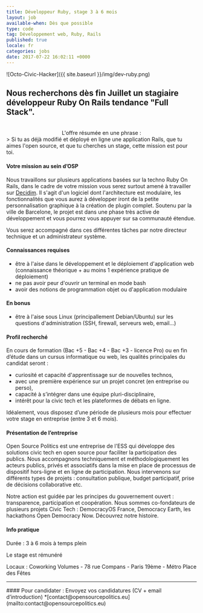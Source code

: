 ```yaml
---
title: Développeur Ruby, stage 3 à 6 mois
layout: job
available-when: Dès que possible
type: code
tag: Développement web, Ruby, Rails
published: true
locale: fr
categories: jobs
date: 2017-07-22 16:02:11 +0000
---
```

![Octo-Civic-Hacker]({{ site.baseurl }}/img/dev-ruby.png)

## Nous recherchons dès fin Juillet un stagiaire développeur Ruby On Rails tendance "Full Stack".
<br>
<center>L'offre résumée en une phrase :</center>
> Si tu as déjà modifié et déployé en ligne une application Rails, que tu aimes l'open source, et que tu cherches un stage, cette mission est pour toi.

#### Votre mission au sein d’OSP
Nous travaillons sur plusieurs applications basées sur la techno Ruby On Rails, dans le cadre de votre mission vous serez surtout amené à travailler sur [Decidim](). Il s'agit d'un logiciel dont l'architecture est modulaire, les fonctionnalités que vous aurez à développer iront de la petite personnalisation graphique à la création de plugin complet.
Soutenu par la ville de Barcelone, le projet est dans une phase très active de développement et vous pourrez vous appuyer sur sa communauté étendue.

Vous serez accompagné dans ces différentes tâches par notre directeur technique et un administrateur système.

#### Connaissances requises

- être à l'aise dans le développement et le déploiement d'application web (connaissance théorique + au moins 1 expérience pratique de déploiement)
- ne pas avoir peur d'ouvrir un terminal en mode bash
- avoir des notions de programmation objet ou d'application modulaire

#### En bonus

- être à l'aise sous Linux (principallement Debian/Ubuntu) sur les questions d'administration (SSH, firewall, serveurs web, email...)

#### Profil recherché
En cours de formation (Bac +5 - Bac +4 - Bac +3 - licence Pro) ou en fin d’étude dans un cursus informatique ou web, les qualités principales du candidat seront :
- curiosité et capacité d'apprentissage sur de nouvelles technos,
- avec une première expérience sur un projet concret (en entreprise ou perso),
- capacité à s’intégrer dans une équipe pluri-disciplinaire,
- intérêt pour la civic tech et les plateformes de débats en ligne.

Idéalement, vous disposez d’une période de plusieurs mois pour effectuer votre stage en entreprise (entre 3 et 6 mois).
<br>
#### Présentation de l’entreprise
Open Source Politics est une entreprise de l'ESS qui développe des solutions civic tech en open source pour faciliter la participation des publics. Nous accompagnons techniquement et méthodologiquement les acteurs publics, privés et associatifs dans la mise en place de processus de dispositif hors-ligne et en ligne de participation. Nous intervenons sur différents types de projets : consultation publique, budget participatif, prise de décisions collaborative etc.


Notre action est guidée par les principes du gouvernement ouvert : transparence, participation et coopération. Nous sommes co-fondateurs de plusieurs projets Civic Tech : DemocracyOS France, Democracy Earth, les hackathons Open Democracy Now. Découvrez notre histoire.

#### Info pratique
Durée : 3 à 6 mois à temps plein

Le stage est rémunéré

Locaux : Coworking Volumes - 78 rue Compans - Paris 19ème - Métro Place des Fêtes
<hr>
#### Pour candidater : Envoyez vos candidatures (CV + email d’introduction) *[contact@opensourcepolitics.eu](mailto:contact@opensourcepolitics.eu)
